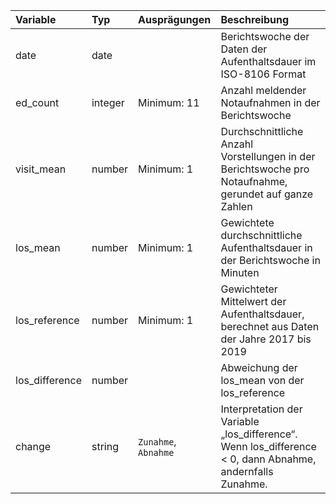 | Variable       | Typ     | Ausprägungen         | Beschreibung                                                                                              |
|:---------------|:--------|:---------------------|:----------------------------------------------------------------------------------------------------------|
| date           | date    |                      | Berichtswoche der Daten der Aufenthaltsdauer im ISO-8106 Format                                           |
| ed_count       | integer | Minimum: 11          | Anzahl meldender Notaufnahmen in der Berichtswoche                                                        |
| visit_mean     | number  | Minimum: 1           | Durchschnittliche Anzahl Vorstellungen in der Berichtswoche pro Notaufnahme, gerundet auf ganze Zahlen    |
| los_mean       | number  | Minimum: 1           | Gewichtete durchschnittliche Aufenthaltsdauer in der Berichtswoche in Minuten                             |
| los_reference  | number  | Minimum: 1           | Gewichteter Mittelwert der Aufenthaltsdauer, berechnet aus Daten der Jahre 2017 bis 2019                  |
| los_difference | number  |                      | Abweichung der los_mean von der los_reference                                                             |
| change         | string  | `Zunahme`, `Abnahme` | Interpretation der Variable „los_difference“. Wenn los_difference < 0, dann Abnahme, andernfalls Zunahme. |